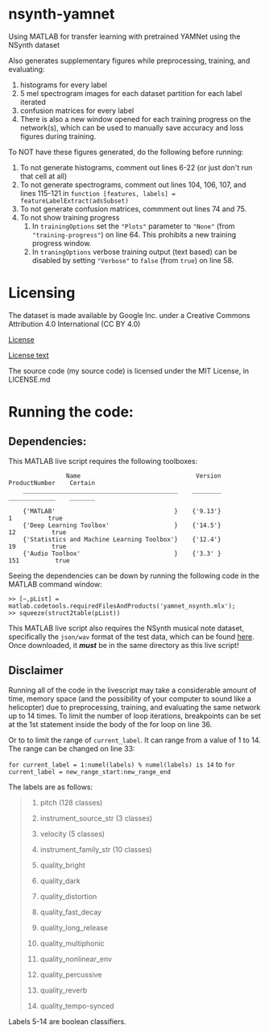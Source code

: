 # nsynth-yamnet
Using MATLAB for transfer learning with pretrained YAMNet using the NSynth dataset

Also generates supplementary figures while preprocessing, training, and evaluating:
1. histograms for every label
2. 5 mel spectrogram images for each dataset partition for each label iterated
3. confusion matrices for every label
4. There is also a new window opened for each training progress on the network(s), which can be used to manually save accuracy and loss figures during training.

To NOT have these figures generated, do the following before running:
1. To not generate histograms, comment out lines 6-22 (or just don't run that cell at all)
2. To not generate spectrograms, comment out lines 104, 106, 107, and lines 115-121 in `function [features, labels] = featureLabelExtract(adsSubset)`
3. To not generate confusion matrices, commment out lines 74 and 75.
4. To not show training progress
   1. In `trainingOptions` set the `"Plots"` parameter to `"None"` (from `"training-progress"`) on line 64. This prohibits a new training progress window.
   2. In `traningOptions` verbose training output (text based) can be disabled by setting `"Verbose"` to `false` (from `true`) on line 58.

# Licensing
The dataset is made available by Google Inc. under a Creative Commons Attribution 4.0 International (CC BY 4.0)

[License](https://creativecommons.org/licenses/by/4.0/)

[License text](https://creativecommons.org/licenses/by/4.0/legalcode)

The source code (my source code) is licensed under the MIT License, in LICENSE.md

# Running the code:
## Dependencies:
This MATLAB live script requires the following toolboxes:

```
                Name                                Version     ProductNumber    Certain
    ___________________________________________    ________    _____________    _______

    {'MATLAB'                                 }    {'9.13'}           1          true  
    {'Deep Learning Toolbox'                  }    {'14.5'}          12          true  
    {'Statistics and Machine Learning Toolbox'}    {'12.4'}          19          true  
    {'Audio Toolbox'                          }    {'3.3' }         151          true  
```


Seeing the dependencies can be down by running the following code in the MATLAB command window:
```
>> [~,pList] = matlab.codetools.requiredFilesAndProducts('yamnet_nsynth.mlx');
>> squeeze(struct2table(pList))
```

This MATLAB live script also requires the NSynth musical note dataset, specifically the `json/wav` format of the test data, which can be found [here](https://magenta.tensorflow.org/datasets/nsynth#files).
Once downloaded, it ***must*** be in the same directory as this live script!

## Disclaimer
Running all of the code in the livescript may take a considerable amount of time, memory space (and the possibility of your computer to sound like a helicopter) due
to preprocessing, training, and evaluating the same network up to 14 times. 
To limit the number of loop iterations, breakpoints can be set at the 1st statement inside the body of the for loop on line 36.

Or to to limit the range of `current_label`. It can range from a value of 1 to 14.
The range can be changed on line 33:

`for current_label = 1:numel(labels) % numel(labels) is 14` to `for current_label = new_range_start:new_range_end`

The labels are as follows:

>1. pitch (128 classes)
>
>2. instrument_source_str (3 classes)
>
>3. velocity (5 classes)
>
>4. instrument_family_str (10 classes)
>
>5. quality_bright
>
>6. quality_dark
>
>7. quality_distortion
>
>8. quality_fast_decay
>
>9. quality_long_release
>
>10. quality_multiphonic
>
>11. quality_nonlinear_env
>
>12. quality_percussive
>
>13. quality_reverb
>
>14. quality_tempo-synced

Labels 5-14 are boolean classifiers.


